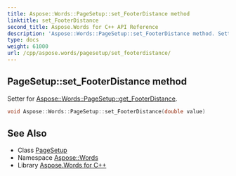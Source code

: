 ```yaml
---
title: Aspose::Words::PageSetup::set_FooterDistance method
linktitle: set_FooterDistance
second_title: Aspose.Words for C++ API Reference
description: 'Aspose::Words::PageSetup::set_FooterDistance method. Setter for Aspose::Words::PageSetup::get_FooterDistance in C++.'
type: docs
weight: 61000
url: /cpp/aspose.words/pagesetup/set_footerdistance/
---
```

## PageSetup::set_FooterDistance method


Setter for [Aspose::Words::PageSetup::get_FooterDistance](../get_footerdistance/).

```cpp
void Aspose::Words::PageSetup::set_FooterDistance(double value)
```

## See Also

* Class [PageSetup](../)
* Namespace [Aspose::Words](../../)
* Library [Aspose.Words for C++](../../../)
